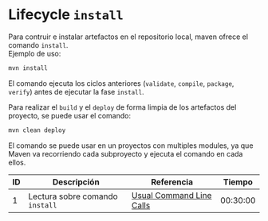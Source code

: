 
# Lifecycle `install`

Para contruir e instalar artefactos en el repositorio local, maven ofrece el comando `install`.  
Ejemplo de uso:

```tex
mvn install
```

El comando ejecuta los ciclos anteriores (`validate`, `compile`, `package`, `verify`) antes de ejecutar la fase `install`.

Para realizar el `build` y el `deploy` de forma limpia de los artefactos del proyecto, se puede usar el comando:

```tex
mvn clean deploy
```

El comando se puede usar en un proyectos con multiples modules, ya que Maven va recorriendo cada subproyecto y ejecuta el comando en cada ellos.

| ID      | Descripción | Referencia | Tiempo  |
| ------- | ----------- | ---------- | ------- |
| 1 | Lectura sobre comando `install` | [Usual Command Line Calls][link-maven01] | 00:30:00 |

[link-maven01]: https://maven.apache.org/guides/introduction/introduction-to-the-lifecycle.html#Usual_Command_Line_Calls
